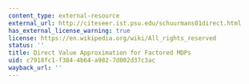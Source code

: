 ```yaml
---
content_type: external-resource
external_url: http://citeseer.ist.psu.edu/schuurmans01direct.html
has_external_license_warning: true
license: https://en.wikipedia.org/wiki/All_rights_reserved
status: ''
title: Direct Value Approximation for Factored MDPs
uid: c7918fc1-f384-4b64-a982-7d002d37c3ac
wayback_url: ''
---
```

